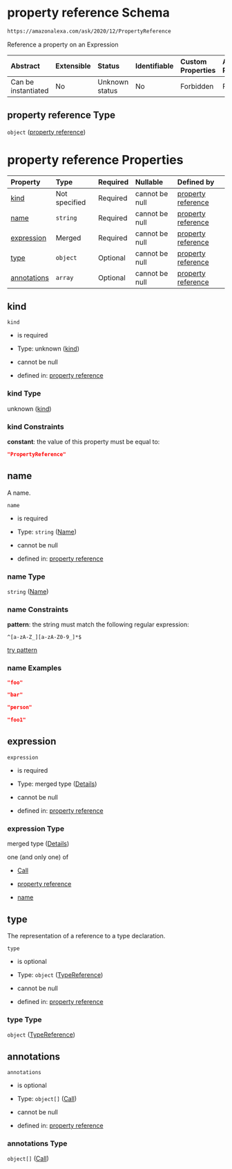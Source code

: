 # property reference Schema

```txt
https://amazonalexa.com/ask/2020/12/PropertyReference
```

Reference a property on an Expression

| Abstract            | Extensible | Status         | Identifiable | Custom Properties | Additional Properties | Access Restrictions | Defined In                                                                            |
| :------------------ | :--------- | :------------- | :----------- | :---------------- | :-------------------- | :------------------ | :------------------------------------------------------------------------------------ |
| Can be instantiated | No         | Unknown status | No           | Forbidden         | Forbidden             | none                | [PropertyReference.json](../../schemas/PropertyReference.json "open original schema") |

## property reference Type

`object` ([property reference](propertyreference.md))

# property reference Properties

| Property                    | Type          | Required | Nullable       | Defined by                                                                                                                                        |
| :-------------------------- | :------------ | :------- | :------------- | :------------------------------------------------------------------------------------------------------------------------------------------------ |
| [kind](#kind)               | Not specified | Required | cannot be null | [property reference](propertyreference-properties-kind.md "https://amazonalexa.com/ask/2020/12/PropertyReference#/properties/kind")               |
| [name](#name)               | `string`      | Required | cannot be null | [property reference](genericargumentsdeclaration-items-properties-name.md "https://amazonalexa.com/ask/2020/12/Name#/properties/name")            |
| [expression](#expression)   | Merged        | Required | cannot be null | [property reference](propertyreference-properties-expression.md "https://amazonalexa.com/ask/2020/12/PropertyReference#/properties/expression")   |
| [type](#type)               | `object`      | Optional | cannot be null | [property reference](actiondeclaration-properties-typereference.md "https://amazonalexa.com/ask/2020/12/TypeReference#/properties/type")          |
| [annotations](#annotations) | `array`       | Optional | cannot be null | [property reference](propertyreference-properties-annotations.md "https://amazonalexa.com/ask/2020/12/PropertyReference#/properties/annotations") |

## kind



`kind`

*   is required

*   Type: unknown ([kind](propertyreference-properties-kind.md))

*   cannot be null

*   defined in: [property reference](propertyreference-properties-kind.md "https://amazonalexa.com/ask/2020/12/PropertyReference#/properties/kind")

### kind Type

unknown ([kind](propertyreference-properties-kind.md))

### kind Constraints

**constant**: the value of this property must be equal to:

```json
"PropertyReference"
```

## name

A name.

`name`

*   is required

*   Type: `string` ([Name](genericargumentsdeclaration-items-properties-name.md))

*   cannot be null

*   defined in: [property reference](genericargumentsdeclaration-items-properties-name.md "https://amazonalexa.com/ask/2020/12/Name#/properties/name")

### name Type

`string` ([Name](genericargumentsdeclaration-items-properties-name.md))

### name Constraints

**pattern**: the string must match the following regular expression: 

```regexp
^[a-zA-Z_][a-zA-Z0-9_]*$
```

[try pattern](https://regexr.com/?expression=%5E%5Ba-zA-Z\_%5D%5Ba-zA-Z0-9\_%5D\*%24 "try regular expression with regexr.com")

### name Examples

```json
"foo"
```

```json
"bar"
```

```json
"person"
```

```json
"foo1"
```

## expression



`expression`

*   is required

*   Type: merged type ([Details](propertyreference-properties-expression.md))

*   cannot be null

*   defined in: [property reference](propertyreference-properties-expression.md "https://amazonalexa.com/ask/2020/12/PropertyReference#/properties/expression")

### expression Type

merged type ([Details](propertyreference-properties-expression.md))

one (and only one) of

*   [Call](actiondeclaration-properties-annotations-call.md "check type definition")

*   [property reference](arguments-definitions-arg-expression-oneof-property-reference.md "check type definition")

*   [name](arguments-definitions-arg-expression-oneof-name.md "check type definition")

## type

The representation of a reference to a type declaration.

`type`

*   is optional

*   Type: `object` ([TypeReference](actiondeclaration-properties-typereference.md))

*   cannot be null

*   defined in: [property reference](actiondeclaration-properties-typereference.md "https://amazonalexa.com/ask/2020/12/TypeReference#/properties/type")

### type Type

`object` ([TypeReference](actiondeclaration-properties-typereference.md))

## annotations



`annotations`

*   is optional

*   Type: `object[]` ([Call](actiondeclaration-properties-annotations-call.md))

*   cannot be null

*   defined in: [property reference](propertyreference-properties-annotations.md "https://amazonalexa.com/ask/2020/12/PropertyReference#/properties/annotations")

### annotations Type

`object[]` ([Call](actiondeclaration-properties-annotations-call.md))
